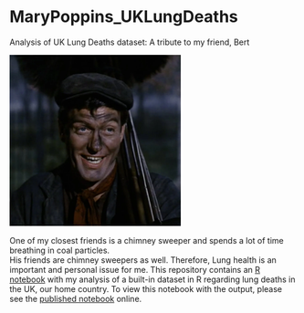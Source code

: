 # MaryPoppins_UKLungDeaths
Analysis of UK Lung Deaths dataset: A tribute to my friend, Bert

<img src="Bert.webp" alt="Bert the Chimney Sweeper, covered in coal" width="300" height="300">

One of my closest friends is a chimney sweeper and spends a lot of time breathing in coal particles.  
His friends are chimney sweepers as well.  Therefore, Lung health is an important and personal issue for me.
This repository contains an [R notebook](./Lung_Deaths_1.rmd) with my analysis of a built-in dataset in R regarding lung deaths in the UK, our home country. 
To view this notebook with the output, please see the [published notebook](https://rpubs.com/datadivas/1209503) online.
